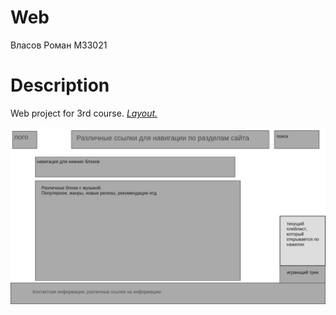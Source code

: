 # Web

Власов Роман М33021

# Description

Web project for 3rd course.
[*Layout.*](https://wireframe.cc/pro/pp/506ba241d581629)

[![Homepage](public/layouts/Homepage.png)](https://wireframe.cc/pro/pp/506ba241d581629)